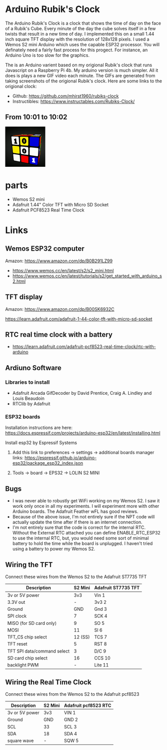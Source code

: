 # Arduino Rubik's Clock

The Arduino Rubik's Clock is a clock that shows the time of day on the face of a Rubik's Cube.  Every minute of the day the cube solves itself in a few twists that result in a new time of day.  I implemented this on a small 1.44 inch square TFT display with the resolution of 128x128 pixels.  I used a Wemos S2 mini Arduino which uses the capable ESP32 processor.  You will definately need a fairly fast process for this progect.  For instance, an Arduino Uno is too slow for the graphics.

The is an Arduino varient based on my origional Rubik's clock that runs Javascript on a Raspberry Pi 4b.  My arduino version is much simpler.  All it does is plays a new GIF video each minute.  The GIFs are generated from taking screenshots of the origional Rubik's clock.  Here are some links to the origional clock:

- Github: https://github.com/mhirst1960/rubiks-clock
- Instructibles: https://www.instructables.com/Rubiks-Clock/

## From 10:01 to 10:02

![Alt Text](sdcard_files/12hourclock-128x128/rubiks-clock-1002.gif "The time is 10:02")

# parts

- Wemos S2 mini 
- Adafruit 1.44" Color TFT with Micro SD Socket
- Adafruit PCF8523 Real Time Clock

# Links

## Wemos ESP32 computer

Amazon: https://www.amazon.com/dp/B0B291LZ99

- https://www.wemos.cc/en/latest/s2/s2_mini.html
- https://www.wemos.cc/en/latest/tutorials/s2/get_started_with_arduino_s2.html

## TFT display

Amazon: https://www.amazon.com/dp/B00SK6932C

https://learn.adafruit.com/adafruit-1-44-color-tft-with-micro-sd-socket

## RTC real time clock with a battery

- https://learn.adafruit.com/adafruit-pcf8523-real-time-clock/rtc-with-arduino

## Ardiuno Software

### Libraries to install

- Adafruit Arcada GifDecoder by David Prentice, Craig A. Lindley and Louis Beaudoin
- RTClib by Adafruit

### ESP32 boards

Installation instructions are here:
    https://docs.espressif.com/projects/arduino-esp32/en/latest/installing.html

Install esp32 by Espressif Systems
1. Add this link to preferences -> settings -> additional boards manager links:
  https://espressif.github.io/arduino-esp32/package_esp32_index.json

2. Tools -> board -> EPS32 -> LOLIN S2 MINI

## Bugs
- I was never able to robustly get WiFi working on my Wemos S2.  I saw it work only once in all my experiments.  I will experiment more with other Arduino boards.  The Adafruit Feather wFL has good reviews.
- Because of the above issue, I'm not entirely sure if the NPT code will actually update the time after if there is an internet connection.
- I'm not entirely sure that the code is correct for the internal RTC.  Without the External RTC attached you can define ENABLE_RTC_ESP32 to use the internal RTC, but, you would need some sort of minimal battery to hold the time while the board is unplugged.  I haven't tried using a battery to power my Wemos S2. 

## Wiring the TFT

Connect these wires from the Wemos S2 to the Adafruit ST7735 TFT

| Description                  | S2 Mini | Adafruit ST7735 TFT |
| ----                         | ------- | -------------- |
| 3v or 5V power               | 3v3     | Vin 1 |
| 3.3V out                     | -       | 3v3 2 |
| Ground                       | GND     | Gnd 3 |
| SPI clock                    | 7       | SCK 4 |
| MISO (for SD card only)      | 9       | SO 5 |
| MOSI                         | 11      | SI 6 |
| TFT_CS chip select           | 12 (SS) | TCS 7 |
| TFT reset                    | 5       | RST 8 |
| TFT SPI data/command select  | 3       | D/C 9 |
| SD card chip select          | 16      | CCS 10 |
| backlight PWM                | -       | Lite 11 |

## Wiring the Real Time Clock

Connect these wires from the Wemos S2 to the Adafruit pcf8523

| Description        | S2 Mini | Adafruit pcf8523 RTC |
| ----               | ------- | -------------- |
| 3v or 5V power     | 3v3     | VIN 1 |
| Ground             | GND     | GND 2 |
| SCL                | 33      | SCL 3 |
| SDA                | 18      | SDA 4 |
| square wave        | -       | SQW 5 |
